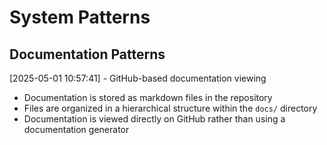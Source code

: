 # System Patterns

## Documentation Patterns
[2025-05-01 10:57:41] - GitHub-based documentation viewing
- Documentation is stored as markdown files in the repository
- Files are organized in a hierarchical structure within the `docs/` directory
- Documentation is viewed directly on GitHub rather than using a documentation generator
